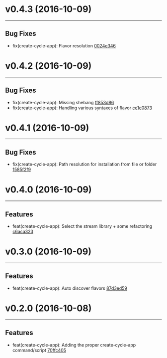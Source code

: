 # v0.4.3 (2016-10-09)
---


## Bug Fixes

- fix(create-cycle-app): Flavor resolution [0024e346](https://github.com/geovanisouza92/create-cycle-app/commits/0024e346bb43cb95edc491e3626dc983c097f4c5)


# v0.4.2 (2016-10-09)
---


## Bug Fixes

- fix(create-cycle-app): Missing shebang [ff853d86](https://github.com/geovanisouza92/create-cycle-app/commits/ff853d86a8408c071a884023fe67937a27bcfa42)
- fix(create-cycle-app): Handling various syntaxes of flavor [ce1c0873](https://github.com/geovanisouza92/create-cycle-app/commits/ce1c087305b326ecb774ec45c91cec85c0104ed5)


# v0.4.1 (2016-10-09)
---


## Bug Fixes

- fix(create-cycle-app): Path resolution for installation from file or folder [1585f2f9](https://github.com/geovanisouza92/create-cycle-app/commits/1585f2f9d9a524d6fb57a82dd3206b568f30dc37)


# v0.4.0 (2016-10-09)
---


## Features

- feat(create-cycle-app): Select the stream library + some refactoring [c6aca323](https://github.com/geovanisouza92/create-cycle-app/commits/c6aca323e12acefdb868f9504d22b808635f2fe3)


# v0.3.0 (2016-10-09)
---


## Features

- feat(create-cycle-app): Auto discover flavors [87d3ed59](https://github.com/geovanisouza92/create-cycle-app/commits/87d3ed599bea37164d5aadf912836357c96dfe53)


# v0.2.0 (2016-10-08)
---


## Features

- feat(create-cycle-app): Adding the proper create-cycle-app command/script [70ffc405](https://github.com/geovanisouza92/create-cycle-app/commits/70ffc405e4a26dffafc6b75d7ff091df94c81bc7)



